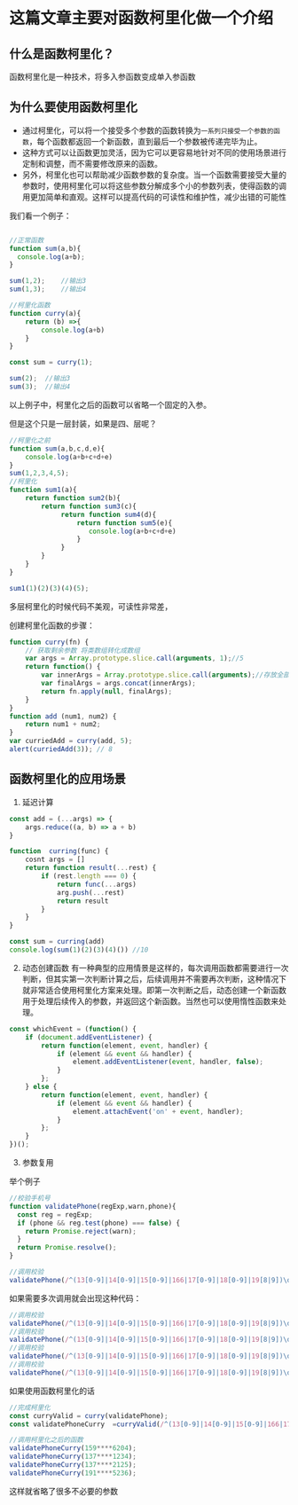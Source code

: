 # 这篇文章主要对函数柯里化做一个介绍

## 什么是函数柯里化？

函数柯里化是一种技术，将多入参函数变成单入参函数

## 为什么要使用函数柯里化


- 通过柯里化，可以将一个接受多个参数的函数转换为`一系列只接受一个参数的函数`，每个函数都返回一个新函数，直到最后一个参数被传递完毕为止。
- 这种方式可以让函数更加灵活，因为它可以更容易地针对不同的使用场景进行定制和调整，而不需要修改原来的函数。
- 另外，柯里化也可以帮助减少函数参数的复杂度。当一个函数需要接受大量的参数时，使用柯里化可以将这些参数分解成多个小的参数列表，使得函数的调用更加简单和直观。这样可以提高代码的可读性和维护性，减少出错的可能性

我们看一个例子：
```js

//正常函数
function sum(a,b){
  console.log(a+b); 
}

sum(1,2);    //输出3
sum(1,3);    //输出4

//柯里化函数
function curry(a){
    return (b) =>{
        console.log(a+b)
    } 
}

const sum = curry(1);

sum(2);  //输出3
sum(3);  //输出4

```
以上例子中，柯里化之后的函数可以省略一个固定的入参。

但是这个只是一层封装，如果是四、层呢？

```js
//柯里化之前
function sum(a,b,c,d,e){
    console.log(a+b+c+d+e)
}
sum(1,2,3,4,5);
//柯里化
function sum1(a){
    return function sum2(b){
        return function sum3(c){
             return function sum4(d){
                 return function sum5(e){
                    console.log(a+b+c+d+e)
                 }
             }
        }
    }
}

sum1(1)(2)(3)(4)(5);
```

多层柯里化的时候代码不美观，可读性非常差，

创建柯里化函数的步骤：
```js
function curry(fn) {
    // 获取剩余参数 将类数组转化成数组
    var args = Array.prototype.slice.call(arguments, 1);//5
    return function() {
        var innerArgs = Array.prototype.slice.call(arguments);//存放全部传进来的参数//3
        var finalArgs = args.concat(innerArgs);
        return fn.apply(null, finalArgs);
    }
}
function add (num1, num2) {
    return num1 + num2;
}
var curriedAdd = curry(add, 5);
alert(curriedAdd(3)); // 8
```

## 函数柯里化的应用场景

1. 延迟计算
```js
const add = (...args) => {
    args.reduce((a, b) => a + b)
}

function  curring(func) {
    cosnt args = []
    return function result(...rest) { 
        if (rest.length === 0) {
            return func(...args)
            arg.push(...rest)
            return result
        }
    }
}

const sum = curring(add)
console.log(sum(1)(2)(3)(4)()) //10 
```

2. 动态创建函数
有一种典型的应用情景是这样的，每次调用函数都需要进行一次判断，但其实第一次判断计算之后，后续调用并不需要再次判断，这种情况下就非常适合使用柯里化方案来处理。即第一次判断之后，动态创建一个新函数用于处理后续传入的参数，并返回这个新函数。当然也可以使用惰性函数来处理。

```js
const whichEvent = (function() {
    if (document.addEventListener) {
        return function(element, event, handler) {
            if (element && event && handler) {
                element.addEventListener(event, handler, false);
            }
        };
    } else {
        return function(element, event, handler) {
            if (element && event && handler) {
                element.attachEvent('on' + event, handler);
            }
        };
    }
})();
```

3. 参数复用

举个例子
```js
//校验手机号
function validatePhone(regExp,warn,phone){
  const reg = regExp;
  if (phone && reg.test(phone) === false) {
    return Promise.reject(warn);
  }
  return Promise.resolve();
}

//调用校验
validatePhone(/^(13[0-9]|14[0-9]|15[0-9]|166|17[0-9]|18[0-9]|19[8|9])\d{8}$/,"手机号格式不符",187****3311)
```

如果需要多次调用就会出现这种代码：
```js
//调用校验
validatePhone(/^(13[0-9]|14[0-9]|15[0-9]|166|17[0-9]|18[0-9]|19[8|9])\d{8}$/,"手机号格式不符",137****1234)
//调用校验
validatePhone(/^(13[0-9]|14[0-9]|15[0-9]|166|17[0-9]|18[0-9]|19[8|9])\d{8}$/,"手机号格式不符",159****6204)
//调用校验
validatePhone(/^(13[0-9]|14[0-9]|15[0-9]|166|17[0-9]|18[0-9]|19[8|9])\d{8}$/,"手机号格式不符",137****2125)
//调用校验
validatePhone(/^(13[0-9]|14[0-9]|15[0-9]|166|17[0-9]|18[0-9]|19[8|9])\d{8}$/,"手机号格式不符",191****5236)
```

如果使用函数柯里化的话
```js
//完成柯里化
const curryValid = curry(validatePhone);
const validatePhoneCurry  =curryValid(/^(13[0-9]|14[0-9]|15[0-9]|166|17[0-9]|18[0-9]|19[8|9])\d{8}$/,"手机号格式不符");

//调用柯里化之后的函数
validatePhoneCurry(159****6204);
validatePhoneCurry(137****1234);
validatePhoneCurry(137****2125);
validatePhoneCurry(191****5236);
```
这样就省略了很多不必要的参数